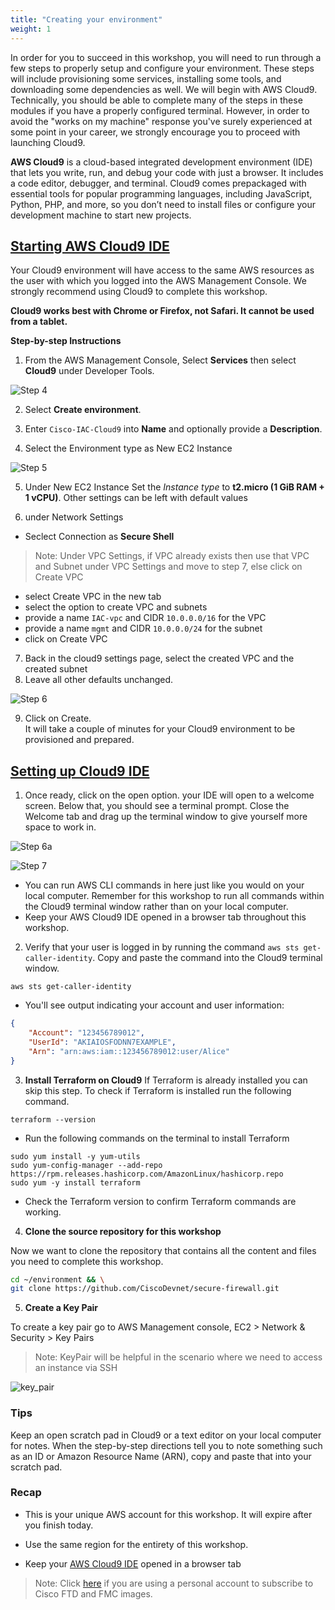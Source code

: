 ```yaml
---
title: "Creating your environment"
weight: 1
---
```


In order for you to succeed in this workshop, you will need to run through a few steps to properly setup and configure your environment. These steps will include provisioning some services, installing some tools, and downloading some dependencies as well. We will begin with AWS Cloud9. Technically, you should be able to complete many of the steps in these modules if you have a properly configured terminal. However, in order to avoid the "works on my machine" response you've surely experienced at some point in your career, we strongly encourage you to proceed with launching Cloud9.

**AWS Cloud9** is a cloud-based integrated development environment (IDE) that lets you write, run, and debug your code with just a browser. It includes a code editor, debugger, and terminal. Cloud9 comes prepackaged with essential tools for popular programming languages, including JavaScript, Python, PHP, and more, so you don’t need to install files or configure your development machine to start new projects.

## **<ins>Starting AWS Cloud9 IDE</ins>**

Your Cloud9 environment will have access to the same AWS resources as the user with which you logged into the AWS Management Console. We strongly recommend using Cloud9 to complete this workshop.

**Cloud9 works best with Chrome or Firefox, not Safari. It cannot be used from a tablet.**

**Step-by-step Instructions**

1. From the AWS Management Console, Select **Services** then select **Cloud9** under Developer Tools. 

![Step 4](/static/images/getting_started/c9-step4.png)

2. Select **Create environment**.

3. Enter `Cisco-IAC-Cloud9` into **Name** and optionally provide a **Description**.

4. Select the Environment type as New EC2 Instance

![Step 5](/static/images/getting_started/c9-step5_new.png)

5. Under New EC2 Instance Set the *Instance type* to **t2.micro (1 GiB RAM + 1 vCPU)**. Other settings can be left with default values

6. under Network Settings 
  - Seclect Connection as **Secure Shell**
>Note: Under VPC Settings, if VPC already exists then use that VPC and Subnet under VPC Settings and move to step 7, else click on Create VPC
  - select Create VPC in the new tab
  - select the option to create VPC and subnets 
  - provide a name ```IAC-vpc``` and CIDR ```10.0.0.0/16``` for the VPC
  - provide a name ```mgmt``` and CIDR ```10.0.0.0/24``` for the subnet
  - click on Create VPC
7. Back in the cloud9 settings page, select the created VPC and the created subnet 
8. Leave all other defaults unchanged.

![Step 6](/static/images/getting_started/c9-step6-c.png)

9. Click on Create.<br>
It will take a couple of minutes for your Cloud9 environment to be provisioned and prepared.

## <ins>**Setting up Cloud9 IDE**</ins>

1. Once ready, click on the open option. your IDE will open to a welcome screen. Below that, you should see a terminal prompt. Close the Welcome tab and drag up the terminal window to give yourself more space to work in. 

![Step 6a](/static/images/getting_started/c9-step6a.png)

![Step 7](/static/images/getting_started/c9-step7.png)

- You can run AWS CLI commands in here just like you would on your local computer. Remember for this workshop to run all commands within the Cloud9 terminal window rather than on your local computer.
- Keep your AWS Cloud9 IDE opened in a browser tab throughout this workshop.

2. Verify that your user is logged in by running the command `aws sts get-caller-identity`. Copy and paste the command into the Cloud9 terminal window. 

```console
aws sts get-caller-identity
```

- You'll see output indicating your account and user information:

```json
{
    "Account": "123456789012",
    "UserId": "AKIAIOSFODNN7EXAMPLE",
    "Arn": "arn:aws:iam::123456789012:user/Alice"
}
```
3. **Install Terraform on Cloud9**
If Terraform is already installed you can skip this step. To check if Terraform is installed run the following command.

```console
terraform --version
```

- Run the following commands on the terminal to install Terraform

```console
sudo yum install -y yum-utils
sudo yum-config-manager --add-repo https://rpm.releases.hashicorp.com/AmazonLinux/hashicorp.repo
sudo yum -y install terraform
```

- Check the Terraform version to confirm Terraform commands are working.

4. **Clone the source repository for this workshop**

Now we want to clone the repository that contains all the content and files you need to complete this workshop.

```bash
cd ~/environment && \
git clone https://github.com/CiscoDevnet/secure-firewall.git
```

5. **Create a Key Pair**

To create a key pair go to AWS Management console, EC2 > Network & Security > Key Pairs

>Note: KeyPair will be helpful in the scenario where we need to access an instance via SSH

![key_pair](/static/images/getting_started/key-pair.png)

### Tips

Keep an open scratch pad in Cloud9 or a text editor on your local computer for notes. When the step-by-step directions tell you to note something such as an ID or Amazon Resource Name (ARN), copy and paste that into your scratch pad.

### Recap

- This is your unique AWS account for this workshop. It will expire after you finish today.

- Use the same region for the entirety of this workshop.

- Keep your [AWS Cloud9 IDE](#aws-cloud9-ide) opened in a browser tab

>Note: Click [here](../20_Getting_Started/2_Subscribe_to_FMC_and_FTD_images.md) if you are using a personal account to subscribe to Cisco FTD and FMC images.